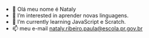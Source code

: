 - 👋 Olá meu nome é Nataly
- 👀 I’m interested in  aprender  novas linguagens.
- 🌱 I’m currently learning JavaScript e Scratch.
- 📫      meu  e-mail nataly.ribeiro.paula@escola.pr.gov.br

<!---
Natalyvr/Natalyvr is a ✨ special ✨ repository because its `README.md` (this file) appears on your GitHub profile.
You can click the Preview link to take a look at your changes.
--->
